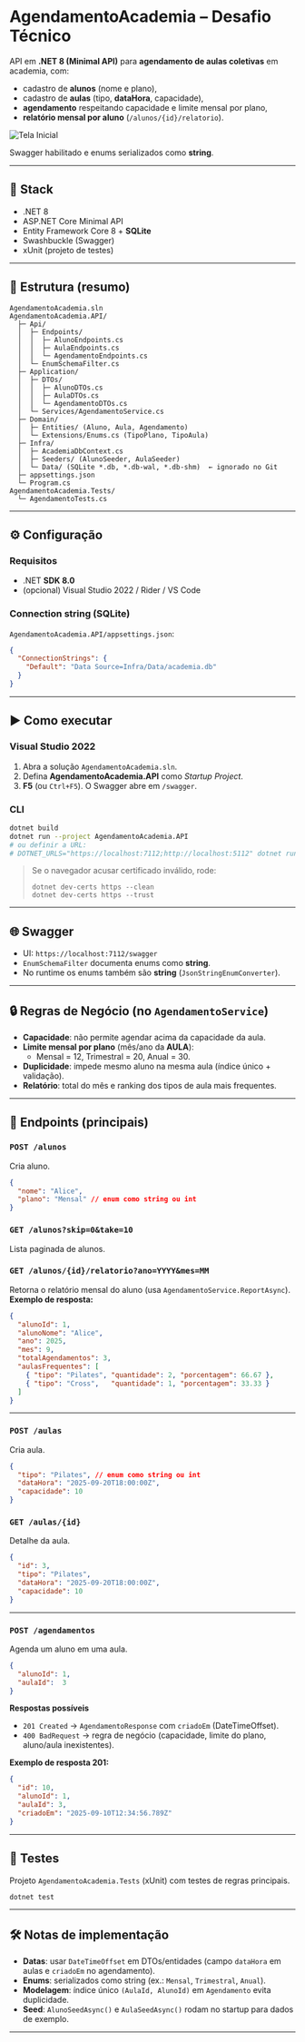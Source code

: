 ﻿# AgendamentoAcademia – Desafio Técnico

API em **.NET 8 (Minimal API)** para **agendamento de aulas coletivas** em academia, com:
- cadastro de **alunos** (nome e plano),
- cadastro de **aulas** (tipo, **dataHora**, capacidade),
- **agendamento** respeitando capacidade e limite mensal por plano,
- **relatório mensal por aluno** (`/alunos/{id}/relatorio`).

![Tela Inicial](https://raw.githubusercontent.com/guijosegon/project-assets/master/AgendamentoAcademia/swagger.png)

Swagger habilitado e enums serializados como **string**.

---

## 🧰 Stack
- .NET 8
- ASP.NET Core Minimal API
- Entity Framework Core 8 + **SQLite**
- Swashbuckle (Swagger)
- xUnit (projeto de testes)

---

## 📁 Estrutura (resumo)

```
AgendamentoAcademia.sln
AgendamentoAcademia.API/
  ├─ Api/
  │  ├─ Endpoints/
  │  │  ├─ AlunoEndpoints.cs
  │  │  ├─ AulaEndpoints.cs
  │  │  └─ AgendamentoEndpoints.cs
  │  └─ EnumSchemaFilter.cs
  ├─ Application/
  │  ├─ DTOs/
  │  │  ├─ AlunoDTOs.cs
  │  │  ├─ AulaDTOs.cs
  │  │  └─ AgendamentoDTOs.cs
  │  └─ Services/AgendamentoService.cs
  ├─ Domain/
  │  ├─ Entities/ (Aluno, Aula, Agendamento)
  │  └─ Extensions/Enums.cs (TipoPlano, TipoAula)
  ├─ Infra/
  │  ├─ AcademiaDbContext.cs
  │  ├─ Seeders/ (AlunoSeeder, AulaSeeder)
  │  └─ Data/ (SQLite *.db, *.db-wal, *.db-shm)  ← ignorado no Git
  ├─ appsettings.json
  └─ Program.cs
AgendamentoAcademia.Tests/
  └─ AgendamentoTests.cs
```

---

## ⚙️ Configuração

### Requisitos
- .NET **SDK 8.0**
- (opcional) Visual Studio 2022 / Rider / VS Code

### Connection string (SQLite)
`AgendamentoAcademia.API/appsettings.json`:
```json
{
  "ConnectionStrings": {
    "Default": "Data Source=Infra/Data/academia.db"
  }
}
```

---

## ▶️ Como executar

### Visual Studio 2022
1. Abra a solução `AgendamentoAcademia.sln`.
2. Defina **AgendamentoAcademia.API** como *Startup Project*.
3. **F5** (ou `Ctrl+F5`). O Swagger abre em `/swagger`.

### CLI
```bash
dotnet build
dotnet run --project AgendamentoAcademia.API
# ou definir a URL:
# DOTNET_URLS="https://localhost:7112;http://localhost:5112" dotnet run --project AgendamentoAcademia.API
```

> Se o navegador acusar certificado inválido, rode:
> ```
> dotnet dev-certs https --clean
> dotnet dev-certs https --trust
> ```

---

## 🌐 Swagger

- UI: `https://localhost:7112/swagger`
- `EnumSchemaFilter` documenta enums como **string**.
- No runtime os enums também são **string** (`JsonStringEnumConverter`).

---

## 🔒 Regras de Negócio (no `AgendamentoService`)
- **Capacidade**: não permite agendar acima da capacidade da aula.
- **Limite mensal por plano** (mês/ano da **AULA**):
  - Mensal = 12, Trimestral = 20, Anual = 30.
- **Duplicidade**: impede mesmo aluno na mesma aula (índice único + validação).
- **Relatório**: total do mês e ranking dos tipos de aula mais frequentes.

---

## 🔗 Endpoints (principais)

### `POST /alunos`
Cria aluno.
```json
{
  "nome": "Alice",
  "plano": "Mensal" // enum como string ou int
}
```

### `GET /alunos?skip=0&take=10`
Lista paginada de alunos.

### `GET /alunos/{id}/relatorio?ano=YYYY&mes=MM`
Retorna o relatório mensal do aluno (usa `AgendamentoService.ReportAsync`).  
**Exemplo de resposta:**
```json
{
  "alunoId": 1,
  "alunoNome": "Alice",
  "ano": 2025,
  "mes": 9,
  "totalAgendamentos": 3,
  "aulasFrequentes": [
    { "tipo": "Pilates", "quantidade": 2, "porcentagem": 66.67 },
    { "tipo": "Cross",   "quantidade": 1, "porcentagem": 33.33 }
  ]
}
```

---

### `POST /aulas`
Cria aula.
```json
{
  "tipo": "Pilates", // enum como string ou int
  "dataHora": "2025-09-20T18:00:00Z",
  "capacidade": 10
}
```

### `GET /aulas/{id}`
Detalhe da aula.
```json
{
  "id": 3,
  "tipo": "Pilates",
  "dataHora": "2025-09-20T18:00:00Z",
  "capacidade": 10
}
```

---

### `POST /agendamentos`
Agenda um aluno em uma aula.
```json
{
  "alunoId": 1,
  "aulaId":  3
}
```
**Respostas possíveis**
- `201 Created` → `AgendamentoResponse` com `criadoEm` (DateTimeOffset).
- `400 BadRequest` → regra de negócio (capacidade, limite do plano, aluno/aula inexistentes).

**Exemplo de resposta 201:**
```json
{
  "id": 10,
  "alunoId": 1,
  "aulaId": 3,
  "criadoEm": "2025-09-10T12:34:56.789Z"
}
```

---

## 🧪 Testes
Projeto `AgendamentoAcademia.Tests` (xUnit) com testes de regras principais.
```bash
dotnet test
```

---

## 🛠️ Notas de implementação
- **Datas**: usar `DateTimeOffset` em DTOs/entidades (campo `dataHora` em aulas e `criadoEm` no agendamento).
- **Enums**: serializados como string (ex.: `Mensal`, `Trimestral`, `Anual`).  
- **Modelagem**: índice único `(AulaId, AlunoId)` em `Agendamento` evita duplicidade.  
- **Seed**: `AlunoSeedAsync()` e `AulaSeedAsync()` rodam no startup para dados de exemplo.

---
